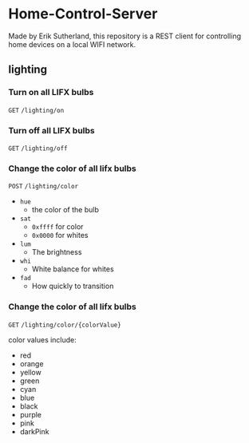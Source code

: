Home-Control-Server
===================

Made by Erik Sutherland, this repository is a REST client for controlling
home devices on a local WIFI network.


lighting
--------

### Turn on all LIFX bulbs
`GET` `/lighting/on`

### Turn off all LIFX bulbs
`GET` `/lighting/off`

### Change the color of all lifx bulbs
`POST` `/lighting/color`

* `hue`
    * the color of the bulb
* `sat`
    * `0xffff` for color
    * `0x0000` for whites
* `lum`
    * The brightness
* `whi`
    * White balance for whites
* `fad`
    * How quickly to transition

### Change the color of all lifx bulbs
`GET` `/lighting/color/{colorValue}`

color values include: 
* red
* orange
* yellow
* green
* cyan
* blue
* black
* purple
* pink
* darkPink

